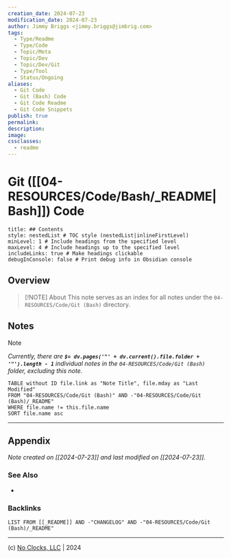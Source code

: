 ```yaml
---
creation_date: 2024-07-23
modification_date: 2024-07-23
author: Jimmy Briggs <jimmy.briggs@jimbrig.com>
tags:
  - Type/Readme
  - Type/Code
  - Topic/Meta
  - Topic/Dev
  - Topic/Dev/Git
  - Type/Tool
  - Status/Ongoing
aliases:
  - Git Code
  - Git (Bash) Code
  - Git Code Readme
  - Git Code Snippets
publish: true
permalink:
description:
image:
cssclasses:
  - readme
---
```



# Git ([[04-RESOURCES/Code/Bash/_README|Bash]]) Code

```table-of-contents
title: ## Contents 
style: nestedList # TOC style (nestedList|inlineFirstLevel)
minLevel: 1 # Include headings from the specified level
maxLevel: 4 # Include headings up to the specified level
includeLinks: true # Make headings clickable
debugInConsole: false # Print debug info in Obsidian console
```

## Overview

> [!NOTE] About
> This note serves as an index for all notes under the `04-RESOURCES/Code/Git (Bash)` directory.

## Notes

> [!NOTE]
> *Currently, there are **`$= dv.pages('"' + dv.current().file.folder + '"').length - 1`**  individual notes in the `04-RESOURCES/Code/Git (Bash)` folder, excluding this note.*

```dataview
TABLE without ID file.link as "Note Title", file.mday as "Last Modified"
FROM "04-RESOURCES/Code/Git (Bash)" AND -"04-RESOURCES/Code/Git (Bash)/_README"
WHERE file.name != this.file.name
SORT file.name asc
```

***

## Appendix

*Note created on [[2024-07-23]] and last modified on [[2024-07-23]].*

### See Also

- 

### Backlinks

```dataview
LIST FROM [[_README]] AND -"CHANGELOG" AND -"04-RESOURCES/Code/Git (Bash)/_README"
```

***

(c) [No Clocks, LLC](https://github.com/noclocks) | 2024
